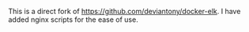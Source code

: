 This is a direct fork of https://github.com/deviantony/docker-elk. I have added nginx scripts for the ease of use.

